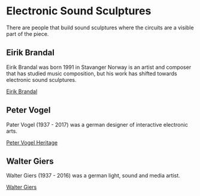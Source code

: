 # Electronic Sound Sculptures

There are people that build sound sculptures where the circuits are a visible part of the piece.

## Eirik Brandal
Eirik Brandal was born 1991 in Stavanger Norway is an artist and composer that has studied music composition, but his work has shifted towards electronic sound sculptures.

[Eirik Brandal](https://eirikbrandal.com)

## Peter Vogel
Pater Vogel (1937 - 2017) was a german designer of interactive electronic arts.

[Peter Vogel Heritage](https://www.petervogel-heritage.de)

## Walter Giers
Walter Giers (1937 - 2016) was a german light, sound and media artist.

[Walter Giers](http://www.waltergiers.de)